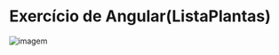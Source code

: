 # Exercício de Angular(ListaPlantas)


![imagem](https://github.com/user-attachments/assets/55434e81-be7c-475f-bdb8-10e0f63c0a23)
